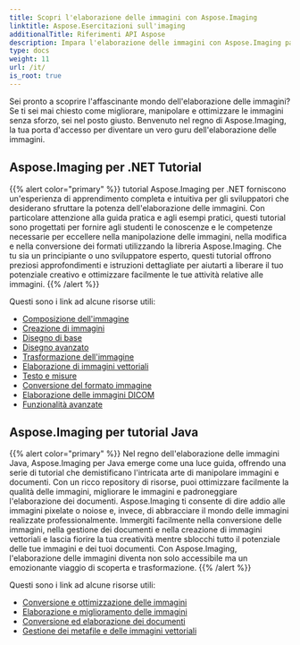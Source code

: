 ```yaml
---
title: Scopri l'elaborazione delle immagini con Aspose.Imaging
linktitle: Aspose.Esercitazioni sull'imaging
additionalTitle: Riferimenti API Aspose
description: Impara l'elaborazione delle immagini con Aspose.Imaging padroneggia l'arte della manipolazione e del miglioramento delle immagini con Aspose.Imaging. Immergiti oggi stesso nel mondo dell'elaborazione avanzata delle immagini.
type: docs
weight: 11
url: /it/
is_root: true
---
```


Sei pronto a scoprire l'affascinante mondo dell'elaborazione delle immagini? Se ti sei mai chiesto come migliorare, manipolare e ottimizzare le immagini senza sforzo, sei nel posto giusto. Benvenuto nel regno di Aspose.Imaging, la tua porta d'accesso per diventare un vero guru dell'elaborazione delle immagini.

## Aspose.Imaging per .NET Tutorial
{{% alert color="primary" %}}
tutorial Aspose.Imaging per .NET forniscono un'esperienza di apprendimento completa e intuitiva per gli sviluppatori che desiderano sfruttare la potenza dell'elaborazione delle immagini. Con particolare attenzione alla guida pratica e agli esempi pratici, questi tutorial sono progettati per fornire agli studenti le conoscenze e le competenze necessarie per eccellere nella manipolazione delle immagini, nella modifica e nella conversione dei formati utilizzando la libreria Aspose.Imaging. Che tu sia un principiante o uno sviluppatore esperto, questi tutorial offrono preziosi approfondimenti e istruzioni dettagliate per aiutarti a liberare il tuo potenziale creativo e ottimizzare facilmente le tue attività relative alle immagini.
{{% /alert %}}

Questi sono i link ad alcune risorse utili:
 
- [Composizione dell'immagine](./net/image-composition/)
- [Creazione di immagini](./net/image-creation/)
- [Disegno di base](./net/basic-drawing/)
- [Disegno avanzato](./net/advanced-drawing/)
- [Trasformazione dell'immagine](./net/image-transformation/)
- [Elaborazione di immagini vettoriali](./net/vector-image-processing/)
- [Testo e misure](./net/text-and-measurements/)
- [Conversione del formato immagine](./net/image-format-conversion/)
- [Elaborazione delle immagini DICOM](./net/dicom-image-processing/)
- [Funzionalità avanzate](./net/advanced-features/)


## Aspose.Imaging per tutorial Java
{{% alert color="primary" %}}
Nel regno dell'elaborazione delle immagini Java, Aspose.Imaging per Java emerge come una luce guida, offrendo una serie di tutorial che demistificano l'intricata arte di manipolare immagini e documenti. Con un ricco repository di risorse, puoi ottimizzare facilmente la qualità delle immagini, migliorare le immagini e padroneggiare l'elaborazione dei documenti. Aspose.Imaging ti consente di dire addio alle immagini pixelate o noiose e, invece, di abbracciare il mondo delle immagini realizzate professionalmente. Immergiti facilmente nella conversione delle immagini, nella gestione dei documenti e nella creazione di immagini vettoriali e lascia fiorire la tua creatività mentre sblocchi tutto il potenziale delle tue immagini e dei tuoi documenti. Con Aspose.Imaging, l'elaborazione delle immagini diventa non solo accessibile ma un emozionante viaggio di scoperta e trasformazione.
{{% /alert %}}

Questi sono i link ad alcune risorse utili:
 
- [Conversione e ottimizzazione delle immagini](./java/image-conversion-and-optimization/)
- [Elaborazione e miglioramento delle immagini](./java/image-processing-and-enhancement/)
- [Conversione ed elaborazione dei documenti](./java/document-conversion-and-processing/)
- [Gestione dei metafile e delle immagini vettoriali](./java/metafile-and-vector-image-handling/)

